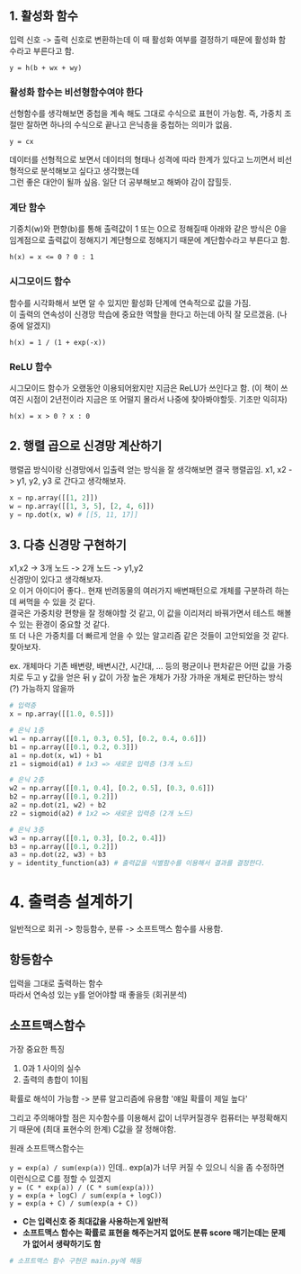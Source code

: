 ## 1. 활성화 함수

입력 신호 -> 출력 신호로 변환하는데 이 때 활성화 여부를 결정하기 때문에 활성화 함수라고 부른다고 함.

```
y = h(b + wx + wy)
```

### 활성화 함수는 비선형함수여야 한다

선형함수를 생각해보면 중첩을 계속 해도 그대로 수식으로 표현이 가능함.
즉, 가중치 조절만 잘하면 하나의 수식으로 끝나고 은닉층을 중첩하는 의미가 없음.

```
y = cx
```

데이터를 선형적으로 보면서 데이터의 형태나 성격에 따라 한계가 있다고 느끼면서 비선형적으로 분석해보고 싶다고 생각했는데  
그런 좋은 대안이 될까 싶음. 일단 더 공부해보고 해봐야 감이 잡힐듯.

### 계단 함수

기중치(w)와 편향(b)를 통해 출력값이 1 또는 0으로 정해질때 아래와 같은 방식은 0을 임계점으로 출력값이 정해지기 계단형으로 정해지기 때문에 계단함수라고 부른다고 함.

```
h(x) = x <= 0 ? 0 : 1
```

### 시그모이드 함수

함수를 시각화해서 보면 알 수 있지만 활성화 단계에 연속적으로 값을 가짐.  
이 출력의 연속성이 신경망 학습에 중요한 역할을 한다고 하는데 아직 잘 모르겠음. (나중에 알겠지)

```
h(x) = 1 / (1 + exp(-x))

```

### ReLU 함수

시그모이드 함수가 오랬동안 이용되어왔지만 지금은 ReLU가 쓰인다고 함.
(이 책이 쓰여진 시점이 2년전이라 지금은 또 어떨지 몰라서 나중에 찾아봐야할듯. 기초만 익히자)

```
h(x) = x > 0 ? x : 0
```

## 2. 행렬 곱으로 신경망 계산하기

행렬곱 방식이랑 신경망에서 입출력 얻는 방식을 잘 생각해보면 결국 행렬곱임.
x1, x2 -> y1, y2, y3 로 간다고 생각해보자.

```python
x = np.array([[1, 2]])
w = np.array([[1, 3, 5], [2, 4, 6]])
y = np.dot(x, w) # [[5, 11, 17]]
```

## 3. 다층 신경망 구현하기

x1,x2 -> 3개 노드 -> 2개 노드 -> y1,y2  
신경망이 있다고 생각해보자.  
오 이거 아이디어 좋다.. 현재 반려동물의 여러가지 배변패턴으로 개체를 구분하려 하는데 써먹을 수 있을 것 같다.  
결국은 가중치랑 편향을 잘 정해야할 것 같고, 이 값을 이리저리 바꿔가면서 테스트 해볼 수 있는 환경이 중요할 것 같다.  
또 더 나은 가중치를 더 빠르게 얻을 수 있는 알고리즘 같은 것들이 고안되었을 것 같다. 찾아보자.  

ex. 개체마다 기존 배변량, 배변시간, 시간대, ... 등의 평균이나 편차같은 어떤 값을 가중치로 두고 y 값을 얻은 뒤 y 값이 가장 높은 개체가 가장 가까운 개체로 판단하는 방식(?) 가능하지 않을까  

```python
# 입력층
x = np.array([[1.0, 0.5]])

# 은닉 1층
w1 = np.array([[0.1, 0.3, 0.5], [0.2, 0.4, 0.6]])
b1 = np.array([[0.1, 0.2, 0.3]])
a1 = np.dot(x, w1) + b1
z1 = sigmoid(a1) # 1x3 => 새로운 입력층 (3개 노드)

# 은닉 2층
w2 = np.array([[0.1, 0.4], [0.2, 0.5], [0.3, 0.6]])
b2 = np.array([[0.1, 0.2]])
a2 = np.dot(z1, w2) + b2
z2 = sigmoid(a2) # 1x2 => 새로운 입력층 (2개 노드)

# 은닉 3층
w3 = np.array([[0.1, 0.3], [0.2, 0.4]])
b3 = np.array([[0.1, 0.2]])
a3 = np.dot(z2, w3) + b3
y = identity_function(a3) # 출력값을 식별함수를 이용해서 결과를 결정한다.
```

# 4. 출력층 설계하기

일반적으로 회귀 -> 항등함수, 분류 -> 소프트맥스 함수를 사용함.

## 항등함수

입력을 그대로 출력하는 함수  
따라서 연속성 있는 y를 얻어야할 때 좋을듯 (회귀분석)

## 소프트맥스함수

가장 중요한 특징

1. 0과 1 사이의 실수
2. 출력의 총합이 1이됨

확률로 해석이 가능함 -> 분류 알고리즘에 유용함
'얘일 확률이 제일 높다'

그리고 주의해야할 점은 지수함수를 이용해서 값이 너무커질경우 컴퓨터는 부정확해지기 때문에 (최대 표현수의 한계) C값을 잘 정해야함.

원래 소프트맥스함수는

`y = exp(a) / sum(exp(a))` 인데.. exp(a)가 너무 커질 수 있으니 식을 좀 수정하면 이런식으로 C를 정할 수 있겠지  
`y = (C * exp(a)) / (C * sum(exp(a)))`  
`y = exp(a + logC) / sum(exp(a + logC))`  
`y = exp(a + C) / sum(exp(a + C))`

- **C는 입력신호 중 최대값을 사용하는게 일반적**
- **소프트맥스 함수는 확률로 표현을 해주는거지 없어도 분류 score 매기는데는 문제가 없어서 생략하기도 함**

```python
# 소프트맥스 함수 구현은 main.py에 해둠
```
